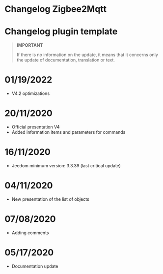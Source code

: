 # Changelog Zigbee2Mqtt

# Changelog plugin template

>**IMPORTANT**
>
>If there is no information on the update, it means that it concerns only the update of documentation, translation or text.

# 01/19/2022

- V4.2 optimizations

# 20/11/2020

- Official presentation V4
- Added information items and parameters for commands

# 16/11/2020

- Jeedom minimum version: 3.3.39 (last critical update)

# 04/11/2020

- New presentation of the list of objects

# 07/08/2020

- Adding comments

# 05/17/2020

- Documentation update
